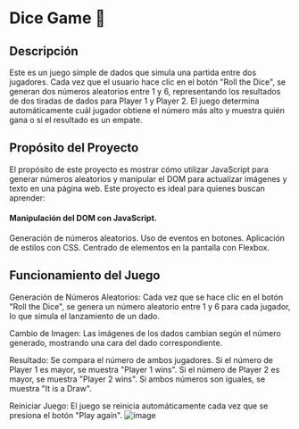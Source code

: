 # Dice Game 🎲
## Descripción
Este es un juego simple de dados que simula una partida entre dos jugadores. Cada vez que el usuario hace clic en el botón "Roll the Dice", se generan dos números aleatorios entre 1 y 6, representando los resultados de dos tiradas de dados para Player 1 y Player 2. El juego determina automáticamente cuál jugador obtiene el número más alto y muestra quién gana o si el resultado es un empate.

## Propósito del Proyecto
El propósito de este proyecto es mostrar cómo utilizar JavaScript para generar números aleatorios y manipular el DOM para actualizar imágenes y texto en una página web. Este proyecto es ideal para quienes buscan aprender:

#### Manipulación del DOM con JavaScript.
Generación de números aleatorios.
Uso de eventos en botones.
Aplicación de estilos con CSS.
Centrado de elementos en la pantalla con Flexbox.


## Funcionamiento del Juego
Generación de Números Aleatorios: Cada vez que se hace clic en el botón "Roll the Dice", se genera un número aleatorio entre 1 y 6 para cada jugador, lo que simula el lanzamiento de un dado.

Cambio de Imagen: Las imágenes de los dados cambian según el número generado, mostrando una cara del dado correspondiente.

Resultado: Se compara el número de ambos jugadores. Si el número de Player 1 es mayor, se muestra "Player 1 wins". Si el número de Player 2 es mayor, se muestra "Player 2 wins". Si ambos números son iguales, se muestra "It is a Draw".

Reiniciar Juego: El juego se reinicia automáticamente cada vez que se presiona el botón "Play again".
![image](https://github.com/user-attachments/assets/45506c4d-fb07-4c3e-8537-2b523f024d36)
